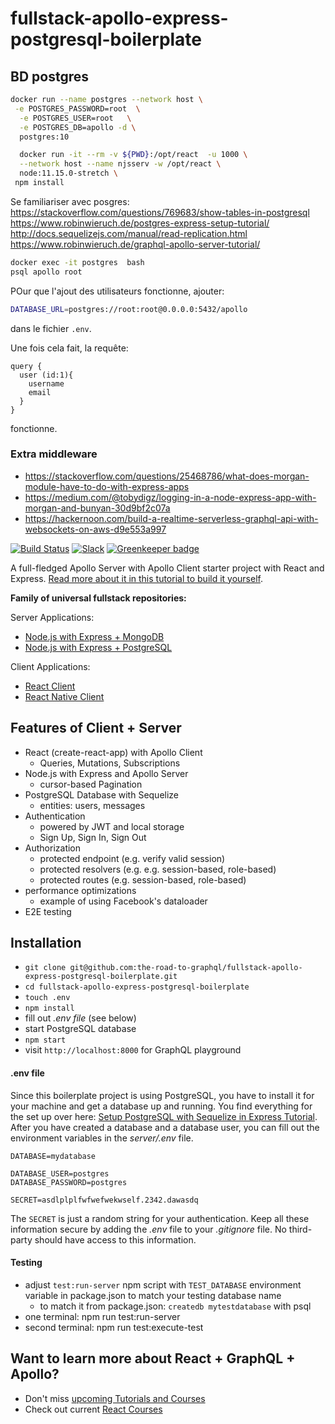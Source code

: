 # fullstack-apollo-express-postgresql-boilerplate

## BD postgres

```bash
docker run --name postgres --network host \
 -e POSTGRES_PASSWORD=root  \
  -e POSTGRES_USER=root   \
  -e POSTGRES_DB=apollo -d \
  postgres:10

  docker run -it --rm -v ${PWD}:/opt/react  -u 1000 \
  --network host --name njsserv -w /opt/react \
  node:11.15.0-stretch \
 npm install
```

Se familiariser avec posgres:
<https://stackoverflow.com/questions/769683/show-tables-in-postgresql>
<https://www.robinwieruch.de/postgres-express-setup-tutorial/>
<http://docs.sequelizejs.com/manual/read-replication.html>
<https://www.robinwieruch.de/graphql-apollo-server-tutorial/>

```bash
docker exec -it postgres  bash
psql apollo root
```

POur que l'ajout des utilisateurs fonctionne, ajouter:

```bash
DATABASE_URL=postgres://root:root@0.0.0.0:5432/apollo
```

dans le fichier `.env`.

Une fois cela fait, la requête:

```grapql
query {
  user (id:1){
    username
    email
  }
}
```

fonctionne.

### Extra middleware

* <https://stackoverflow.com/questions/25468786/what-does-morgan-module-have-to-do-with-express-apps>
* <https://medium.com/@tobydigz/logging-in-a-node-express-app-with-morgan-and-bunyan-30d9bf2c07a>
* <https://hackernoon.com/build-a-realtime-serverless-graphql-api-with-websockets-on-aws-d9e553a997>

[![Build Status](https://travis-ci.org/the-road-to-graphql/fullstack-apollo-express-postgresql-boilerplate.svg?branch=master)](https://travis-ci.org/the-road-to-graphql/fullstack-apollo-express-postgresql-boilerplate) [![Slack](https://slack-the-road-to-learn-react.wieruch.com/badge.svg)](https://slack-the-road-to-learn-react.wieruch.com/) [![Greenkeeper badge](https://badges.greenkeeper.io/the-road-to-graphql/fullstack-apollo-express-postgresql-boilerplate.svg)](https://greenkeeper.io/)

A full-fledged Apollo Server with Apollo Client starter project with React and Express. [Read more about it in this tutorial to build it yourself](https://www.robinwieruch.de/graphql-apollo-server-tutorial/).

**Family of universal fullstack repositories:**

Server Applications:

* [Node.js with Express + MongoDB](https://github.com/the-road-to-graphql/fullstack-apollo-express-mongodb-boilerplate)
* [Node.js with Express + PostgreSQL](https://github.com/the-road-to-graphql/fullstack-apollo-express-postgresql-boilerplate)

Client Applications:

* [React Client](https://github.com/the-road-to-graphql/fullstack-apollo-react-boilerplate)
* [React Native Client](https://github.com/morenoh149/fullstack-apollo-react-native-boilerplate)

## Features of Client + Server

* React (create-react-app) with Apollo Client
  * Queries, Mutations, Subscriptions
* Node.js with Express and Apollo Server
  * cursor-based Pagination
* PostgreSQL Database with Sequelize
  * entities: users, messages
* Authentication
  * powered by JWT and local storage
  * Sign Up, Sign In, Sign Out
* Authorization
  * protected endpoint (e.g. verify valid session)
  * protected resolvers (e.g. e.g. session-based, role-based)
  * protected routes (e.g. session-based, role-based)
* performance optimizations
  * example of using Facebook's dataloader
* E2E testing

## Installation

* `git clone git@github.com:the-road-to-graphql/fullstack-apollo-express-postgresql-boilerplate.git`
* `cd fullstack-apollo-express-postgresql-boilerplate`
* `touch .env`
* `npm install`
* fill out *.env file* (see below)
* start PostgreSQL database
* `npm start`
* visit `http://localhost:8000` for GraphQL playground

#### .env file

Since this boilerplate project is using PostgreSQL, you have to install it for your machine and get a database up and running. You find everything for the set up over here: [Setup PostgreSQL with Sequelize in Express Tutorial](https://www.robinwieruch.de/postgres-express-setup-tutorial). After you have created a database and a database user, you can fill out the environment variables in the *server/.env* file.

```
DATABASE=mydatabase

DATABASE_USER=postgres
DATABASE_PASSWORD=postgres

SECRET=asdlplplfwfwefwekwself.2342.dawasdq
```

The `SECRET` is just a random string for your authentication. Keep all these information secure by adding the *.env* file to your *.gitignore* file. No third-party should have access to this information.

#### Testing

* adjust `test:run-server` npm script with `TEST_DATABASE` environment variable in package.json to match your testing database name
  * to match it from package.json: `createdb mytestdatabase` with psql
* one terminal: npm run test:run-server
* second terminal: npm run test:execute-test

## Want to learn more about React + GraphQL + Apollo?

* Don't miss [upcoming Tutorials and Courses](https://www.getrevue.co/profile/rwieruch)
* Check out current [React Courses](https://roadtoreact.com)
